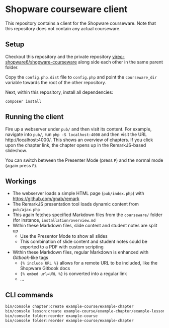 # Shopware courseware client
This repository contains a client for the Shopware courseware. Note that this repository does not contain any actual courseware.

## Setup
Checkout this repository and the private repository [yireo-shopware6/shopware-courseware](https://github.com/yireo-shopware6/shopware-courseware) along side each other in the same parent folder.

Copy the `config.php.dist` file to `config.php` and point the `courseware_dir` variable towards the root of the other repository.

Next, within this repository, install all dependencies:

    composer install

## Running the client
Fire up a webserver under `pub/` and then visit its content. For example, navigate into `pub/`, run `php -S localhost:4000` and then visit the URL http://localhost:4000/. This shows an overview of chapters. If you click upon the chapter link, the chapter opens up in the RemarkJS-based slideshow.

You can switch between the Presenter Mode (press `P`) and the normal mode (again press `P`).

## Workings
- The webserver loads a simple HTML page (`pub/index.php`) with https://github.com/gnab/remark
- The RemarkJS presentation tool loads dynamic content from `pub/ajax.php`
- This again fetches specified Markdown files from the `courseware/` folder (for instance, `installation/overview.md`
- Within these Markdown files, slide content and student notes are split up
    - Use the Presentor Mode to show all slides
    - This combination of slide content and student notes could be exported to a PDF with custom scripting
- Within these Markdown files, regular Markdown is enhanced with *Gitbook*-like tags
    - `{% include URL %}` allows for a remote URL to be included, like the Shopware Gitbook docs
    - `{% embed url=URL %}` is converted into a regular link
    - ...

## CLI commands
```bash
bin/console chapter:create example-course/example-chapter
bin/console lesson:create example-course/example-chapter/example-lesson
bin/console folder:reorder example-course
bin/console folder:reorder example-course/example-chapter
```
